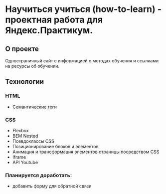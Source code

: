 # Научиться учиться (how-to-learn) - проектная работа для Яндекс.Практикум.

## О проекте
Одностраничный сайт c информацией о методах обучения и ссылками на ресурсы об обучении.

## Технологии
### HTML
* Семантические теги
### СSS
* Flexbox
* BEM Nested
* Псевдоклассы CSS
* Позиционирование блоков и элементов
* Анимация и трансформация элементов страницы посредством CSS
* Iframe
* API Youtube

### Планируется доработать:
- добавить форму для обратной связи